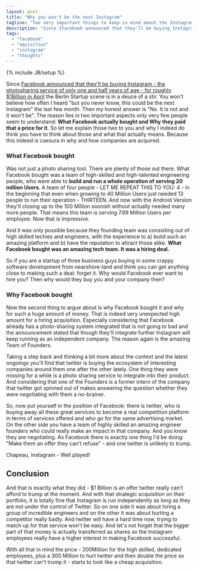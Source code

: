 ```yaml
---
layout: post
title: "Why you won't be the next Instagram"
tagline: "Two very important things to keep in mind about the Instagram-Facebook-Deal"
description: "Since [Facebook announced that they'll be buying Instagram - the photosharing service of only one and half years of age - for roughly $1Billion in April](http://newsroom.fb.com/News/321/Facebook-to-Acquire-Instagram) the Berlin Startup scene is in a deuce of a stir. You won't believe how often I heard 'but you never know, this could be the next Instagram' the last few month. Then my honest answer is 'No. It is not and it won't be'. The reason lies in two important aspects only very few people seem to understand: **What Facebook actually bought and Why they paid that a price for it**. So let me explain those two to you and why I indeed do think you have to think about those and what that actually means. Because this indeed is caesura in why and how companies are acquired. "
tags: 
  - "facebook"
  - "aquisition"
  - "instagram"
  - "thoughts"
---
```

{% include JB/setup %}

Since [Facebook announced that they'll be buying Instagram - the photosharing service of only one and half years of age - for roughly $1Billion in April](http://newsroom.fb.com/News/321/Facebook-to-Acquire-Instagram) the Berlin Startup scene is in a deuce of a stir. You won't believe how often I heard "but you never know, this could be the next Instagram" the last few month. Then my honest answer is "No. It is not and it won't be". The reason lies in two important aspects only very few people seem to understand: **What Facebook actually bought and Why they paid that a price for it**. So let me explain those two to you and why I indeed do think you have to think about those and what that actually means. Because this indeed is caesura in why and how companies are acquired. 

### What Facebook bought

Was not just a photo sharing tool. There are plenty of those out there. What Facebook bought was a team of high-skilled and high-talented engineering people, who were able to **build and run a whole operation of serving 20 million Users**. A team of four people - LET ME REPEAT THIS TO YOU: 4 - in the beginning that even when growing to 40 Million Users just needed 13 people to run their operation - THIRTEEN. And now with the Android Version they'll closing up to the 100 Million soonish without actually needed many more people. That means this team is serving 7.69 Million Users per employee. Now that is impressive.

And it was only possible because they founding team was consisting out of high skilled techies and engineers, with the experience to a) build such an amazing platform and b) have the reputation to attract those alike. **What Facebook bought was an amazing tech team. It was a hiring deal.**

So if you are a startup of three business guys buying in some crappy software development from nearshore-land and think you can get anything close to making such a deal: forget it. Why would Facebook ever want to hire you? Then why would they buy you and your company then?

### Why Facebook bought

Now the second thing to argue about is why Facebook bought it and why for such a huge amount of money. That is indeed very unexpected high amount for a hiring acquisition. Especially considering that Facebook already has a photo-sharing system integrated that is not going to bad and the announcement stated that though they'll integrate further Instagram will keep running as an independent company. The reason again is the amazing Team of Founders.

Taking a step back and thinking a bit more about the context and the latest ongoings you'll find that twitter is buying the ecosystem of interesting companies around them one after the other lately. One thing they were missing for a while is a photo sharing service to integrate into their product. And considering that one of the Founders is a former intern of the company that twitter got spinned out of makes answering the question whether they were negotiating with them a no-brainer.

So, now put yourself in the position of Facebook: there is twitter, who is buying away all these great services to become a real competition platform in terms of services offered and who go for the same advertising market. On the other side you have a team of highly skilled an amazing engineer founders who could really make an impact in that company. And you know they are negotiating. As Facebook there is exactly one thing I'd be doing: "Make them an offer they can't refuse" - and one twitter is unlikely to trump.

Chapeau, Instagram - Well played!

## Conclusion

And that is exactly what they did - $1 Billion is an offer twitter really can't afford to trump at the moment. And with that strategic acquisition on their portfolio, it is totally fine that Instagram is run independently as long as they are not under the control of Twitter. So on one side it was about hiring a group of incredible engineers and on the other it was about hurting a competitor really badly. And twitter will have a hard time now, trying to match up for that service won't be easy. And let's not forget that the bigger part of that money is actually transferred as shares so the Instagram employees really have a higher interest in making Facebook successful. 

With all that in mind the price - 200Million for the high skilled, dedicated employees, plus a 300 Million to hurt twitter and then double the price so that twitter can't trump it - starts to look like a cheap acquisition. 